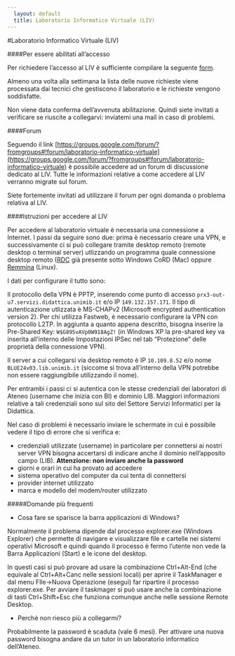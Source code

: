 ```yaml
---
  layout: default
  title: Laboratorio Informatico Virtuale (LIV)
---
```

#Laboratorio Informatico Virtuale (LIV)

####Per essere abilitati all’accesso

Per richiedere l’accesso al LIV è sufficiente compilare la seguente
[form](https://docs.google.com/spreadsheet/viewform?formkey=dFdjVWV4TElIdE9ZOWNZUFFuemt5bXc6MQ).

Almeno una volta alla settimana la lista delle nuove richieste viene
processata dai tecnici che gestiscono il laboratorio e le richieste
vengono soddisfatte.

Non viene data conferma dell’avvenuta abilitazione. Quindi siete
invitati a verificare se riuscite a collegarvi: inviatemi una mail in
caso di problemi.

####Forum

Seguendo il link
[https://groups.google.com/forum/?fromgroups#!forum/laboratorio-informatico-virtuale](https://groups.google.com/forum/?fromgroups#!forum/laboratorio-informatico-virtuale)
è possibile accedere ad un forum di discussione dedicato al LIV. Tutte
le informazioni relative a come accedere al LIV verranno migrate sul
forum.

Siete fortemente invitati ad utilizzare il forum per ogni domanda o problema relativa al LIV.


####Istruzioni per accedere al LIV

Per accedere al laboratorio virtuale è necessaria una connessione a
Internet. I passi da seguire sono due: prima è necessario creare una
VPN, e successivamente ci si può collegare  tramite desktop remoto
(remote desktop o terminal server) utlizzando un programma quale
connessione desktop remoto  ([RDC](https://en.wikipedia.org/wiki/Remote_Desktop_Services#Remote_Desktop_Connection) già presente sotto Windows CoRD (Mac) oppure  [Remmina](https://freerdp.github.io/Remmina/index.html) (Linux).

I dati per configurare il tutto sono:

Il protocollo della VPN è PPTP, inserendo come punto di accesso
`prx3-out-u7.servizi.didattica.unimib.it` e/o IP `149.132.157.171`.
Il tipo di autenticazione utlizzata è MS-CHAPv2 (Microsoft encrypted
authentication version 2).
Per chi utilizza Fastweb, è necessario configurare la VPN con
protocollo L2TP. In aggiunta a quanto appena descritto, bisogna
inserire la Pre-Shared Key: `W$G895vAVp0W918AgZ!` (in Windows XP la pre-shared key va inserita all’interno delle Impostazioni IPSec nel tab “Protezione” delle proprietà della connessione VPN).

Il server a cui collegarsi via desktop remoto è IP `10.109.8.52` e/o
nome `BLUE24v03.lib.unimib.it` (siccome si trova all’interno della VPN
potrebbe non essere raggiungibile utilizzando il nome).

Per entrambi i passi ci si autentica con le stesse credenziali dei
laboratori di Ateneo (username che inizia con BI) e dominio LIB.
Maggiori informazioni relative a tali credenziali sono sul sito del Settore Servizi Informatici per la Didattica.

Nel caso di problemi è necessario inviare le schermate in cui è possibile vedere il tipo di errore che si verifica e:

*    credenziali utilizzate (username) in particolare per connettersi ai
nostri server VPN bisogna accertarsi di indicare anche il dominio
nell’apposito campo (LIB). **Attenzione: non inviare anche la password**
*    giorni e orari in cui ha provato ad accedere
*    sistema operativo del computer da cui tenta di connettersi
*    provider internet utilizzato
*    marca e modello del modem/router utilizzato

#####Domande più frequenti

*    Cosa fare se sparisce la barra applicazioni di Windows?

Normalmente il problema dipende dal processo explorer.exe (Windows Explorer) che permette di navigare e visualizzare file e cartelle nei sistemi operativi Microsoft e quindi quando il processo è fermo l’utente non vede la Barra Applicazioni (Start) e le icone del desktop.

In questi casi si può provare ad usare la combinazione Ctrl+Alt-End (che equivale al Ctrl+Alt+Canc nelle sessioni locali) per aprire il TaskManager e dal menu FIle->Nuova Operazione (esegui) far ripartire il processo explorer.exe. Per avviare il taskmager si può usare anche la combinazione di tasti Ctrl+Shift+Esc che funziona comunque anche nelle sessione Remote Desktop.

*    Perchè non riesco più a collegarmi?

Probabilmente la password è scaduta (vale 6 mesi). Per attivare una nuova password bisogna andare da un tutor in un laboratorio informatico dell’Ateneo.
